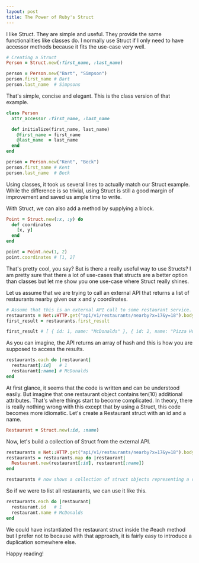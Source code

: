 ```yaml
---
layout: post
title: The Power of Ruby's Struct
---
```


I like Struct. They are simple and useful. They provide the same functionalities
like classes do. I normally use Struct if I only need to have accessor methods because
it fits the use-case very well.

~~~ ruby
# Creating a Struct
Person = Struct.new(:first_name, :last_name)

person = Person.new("Bart", "Simpson")
person.first_name # Bart
person.last_name  # Simpsons
~~~

That's simple, concise and elegant. This is the class version of that example.

~~~ ruby
class Person
  attr_accessor :first_name, :last_name

  def initialize(first_name, last_name)
    @first_name = first_name
    @last_name  = last_name
  end
end

person = Person.new("Kent", "Beck")
person.first_name # Kent
person.last_name  # Beck
~~~

Using classes, it took us several lines to actually match our Struct example. While the
difference is so trivial, using Struct is still a good margin of improvement and saved us
ample time to write.

With Struct, we can also add a method by supplying a block.

~~~ ruby
Point = Struct.new(:x, :y) do
  def coordinates
    [x, y]
  end
end

point = Point.new(1, 2)
point.coordinates # [1, 2]
~~~

That's pretty cool, you say? But is there a really useful way to use Structs? I am pretty
sure that there a lot of use-cases that structs are a better option than classes but let me
show you one use-case where Struct really shines.

Let us assume that we are trying to call an external API that returns a list of restaurants nearby
given our x and y coordinates.

~~~ ruby
# Assume that this is an external API call to some restaurant service.
restaurants = Net::HTTP.get("api/v1/restaurants/nearby?x=17&y=18").body
first_result = restaurants.first_result

first_result # [ { id: 1, name: "McDonalds" }, { id: 2, name: "Pizza Hut" } ]
~~~

As you can imagine, the API returns an array of hash and this is how you are supposed to
access the results.

~~~ ruby
restaurants.each do |restaurant|
  restaurant[:id]   # 1
  restaurant[:name] # McDonalds
end
~~~

At first glance, it seems that the code is written and can be understood easily. But imagine that one
restaurant object contains ten(10) additional attributes. That's where things start to become
complicated. In theory, there is really nothing wrong with this except that by using a Struct, this code
becomes more idiomatic. Let's create a Restaurant struct with an id and a name.

~~~ ruby
Restaurant = Struct.new(:id, :name)
~~~

Now, let's build a collection of Struct from the external API.

~~~ ruby
restaurants = Net::HTTP.get("api/v1/restaurants/nearby?x=17&y=18").body
restaurants = restaurants.map do |restaurant|
  Restaurant.new(restaurant[:id], restaurant[:name])
end

restaurants # now shows a collection of struct objects representing a restaurant
~~~

So if we were to list all restaurants, we can use it like this.

~~~ ruby
restaurants.each do |restaurant|
  restaurant.id   # 1
  restaurant.name # McDonalds
end
~~~

We could have instantiated the restaurant struct inside the #each method but I prefer not to
because with that approach, it is fairly easy to introduce a duplication somewhere else.

Happy reading!
